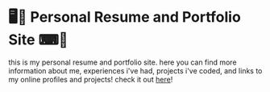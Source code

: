 # 🖥📄 Personal Resume and Portfolio Site ⌨📂
this is my personal resume and portfolio site. here you can find more information about me, experiences i've had, projects i've coded, and links to my online profiles and projects! check it out <a href = "http://gmiesner.github.io">here</a>!
